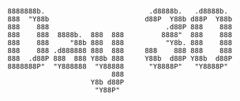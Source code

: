<pre>
8888888b.                         .d8888b.   .d8888b.  
888  "Y88b                       d88P  Y88b d88P  Y88b 
888    888                            .d88P 888    888 
888    888  8888b.  888  888         8888"  888    888 
888    888     "88b 888  888          "Y8b. 888    888 
888    888 .d888888 888  888     888    888 888    888 
888  .d88P 888  888 Y88b 888     Y88b  d88P Y88b  d88P 
8888888P"  "Y888888  "Y88888      "Y8888P"   "Y8888P"  
                         888                           
                    Y8b d88P                           
                     "Y88P"                            
</pre>